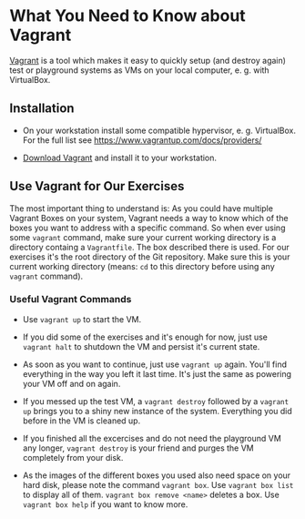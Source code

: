 # What You Need to Know about Vagrant

[Vagrant](https://www.vagrantup.com/) is a tool which makes it easy to quickly setup (and destroy again) test or playground systems as VMs on your local computer, e. g. with VirtualBox.

## Installation

   * On your workstation install some compatible hypervisor, e. g. VirtualBox.  
     For the full list see https://www.vagrantup.com/docs/providers/

   * [Download Vagrant](https://www.vagrantup.com/downloads.html) and install it to your workstation.

## Use Vagrant for Our Exercises

The most important thing to understand is: As you could have multiple Vagrant Boxes on your system, Vagrant needs a way to know which of the boxes you want to address with a specific command. So when ever using some `vagrant` command, make sure your current working directory is a directory containg a `Vagrantfile`. The box described there is used. For our exercises it's the root directory of the Git repository. Make sure this is your current working directory (means: `cd` to this directory before using any `vagrant` command).

### Useful Vagrant Commands

   * Use `vagrant up` to start the VM.

   * If you did some of the exercises and it's enough for now, just use `vagrant halt` to shutdown the VM and persist it's current state.

   * As soon as you want to continue, just use `vagrant up` again. You'll find everything in the way you left it last time. It's just the same as powering your VM off and on again.

   * If you messed up the test VM, a `vagrant destroy` followed by a `vagrant up` brings you to a shiny new instance of the system. Everything you did before in the VM is cleaned up.

   * If you finished all the excercises and do not need the playground VM any longer, `vagrant destroy` is your friend and purges the VM completely from your disk.

   * As the images of the different boxes you used also need space on your hard disk, please note the command `vagrant box`. Use `vagrant box list` to display all of them. `vagrant box remove <name>` deletes a box. Use `vagrant box help` if you want to know more.
